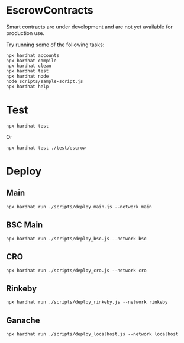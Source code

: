 # EscrowContracts

Smart contracts are under development and are not yet available for production use.

Try running some of the following tasks:

```shell
npx hardhat accounts
npx hardhat compile
npx hardhat clean
npx hardhat test
npx hardhat node
node scripts/sample-script.js
npx hardhat help
```

# Test
```
npx hardhat test
```
Or
```
npx hardhat test ./test/escrow
```

# Deploy

## Main
```
npx hardhat run ./scripts/deploy_main.js --network main
```

## BSC Main
```
npx hardhat run ./scripts/deploy_bsc.js --network bsc
```

## CRO
```
npx hardhat run ./scripts/deploy_cro.js --network cro
```

## Rinkeby
```
npx hardhat run ./scripts/deploy_rinkeby.js --network rinkeby
```

## Ganache
```
npx hardhat run ./scripts/deploy_localhost.js --network localhost
```
